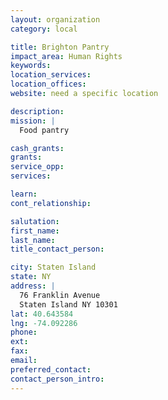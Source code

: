 ```yaml
---
layout: organization
category: local

title: Brighton Pantry
impact_area: Human Rights
keywords: 
location_services: 
location_offices: 
website: need a specific location

description: 
mission: |
  Food pantry

cash_grants: 
grants: 
service_opp: 
services: 

learn: 
cont_relationship: 

salutation: 
first_name: 
last_name: 
title_contact_person: 

city: Staten Island
state: NY
address: |
  76 Franklin Avenue  
  Staten Island NY 10301
lat: 40.643584
lng: -74.092286
phone: 
ext: 
fax: 
email: 
preferred_contact: 
contact_person_intro: 
---
```

